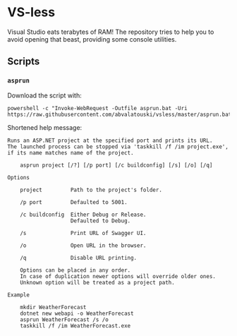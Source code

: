 # VS-less

Visual Studio eats terabytes of RAM! The repository tries to help you to avoid
opening that beast, providing some console utilities.

## Scripts

###  `asprun`

Download the script with:

```console
powershell -c "Invoke-WebRequest -Outfile asprun.bat -Uri https://raw.githubusercontent.com/abvalatouski/vsless/master/asprun.bat"
```

Shortened help message:

```text
Runs an ASP.NET project at the specified port and prints its URL.
The launched process can be stopped via 'taskkill /f /im project.exe',
if its name matches name of the project.

    asprun project [/?] [/p port] [/c buildconfig] [/s] [/o] [/q]

Options

    project         Path to the project's folder. 

    /p port         Defaulted to 5001.      

    /c buildconfig  Either Debug or Release.
                    Defaulted to Debug.     

    /s              Print URL of Swagger UI.

    /o              Open URL in the browser.

    /q              Disable URL printing.

    Options can be placed in any order.
    In case of duplication newer options will override older ones.
    Unknown option will be treated as a project path.

Example

    mkdir WeatherForecast
    dotnet new webapi -o WeatherForecast
    asprun WeatherForecast /s /o
    taskkill /f /im WeatherForecast.exe
```
